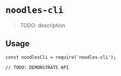 # `noodles-cli`

> TODO: description

## Usage

```
const noodlesCli = require('noodles-cli');

// TODO: DEMONSTRATE API
```
